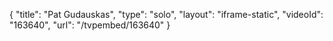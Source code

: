 {
    "title": "Pat Gudauskas",
    "type": "solo",
    "layout": "iframe-static",
    "videoId": "163640",
    "url": "\/tvpembed\/163640"
}